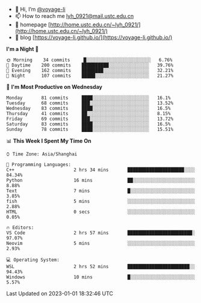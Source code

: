 - 👋 Hi, I’m [@voyage-li](https://github.com/voyage-li/)
- 📫 How to reach me [lyh_0921@mail.ustc.edu.cn](mailto:lyh_0921@mail.ustc.edu.cn)
- 👯 homepage [http://home.ustc.edu.cn/~lyh_0921/](http://home.ustc.edu.cn/~lyh_0921/)
- 🥤 blog [https://voyage-li.github.io/](https://voyage-li.github.io/)

<!--START_SECTION:waka-->
**I'm a Night 🦉** 

```text
🌞 Morning    34 commits     █░░░░░░░░░░░░░░░░░░░░░░░░   6.76% 
🌆 Daytime    200 commits    ██████████░░░░░░░░░░░░░░░   39.76% 
🌃 Evening    162 commits    ████████░░░░░░░░░░░░░░░░░   32.21% 
🌙 Night      107 commits    █████░░░░░░░░░░░░░░░░░░░░   21.27%

```
📅 **I'm Most Productive on Wednesday** 

```text
Monday       81 commits     ████░░░░░░░░░░░░░░░░░░░░░   16.1% 
Tuesday      68 commits     ███░░░░░░░░░░░░░░░░░░░░░░   13.52% 
Wednesday    83 commits     ████░░░░░░░░░░░░░░░░░░░░░   16.5% 
Thursday     41 commits     ██░░░░░░░░░░░░░░░░░░░░░░░   8.15% 
Friday       69 commits     ███░░░░░░░░░░░░░░░░░░░░░░   13.72% 
Saturday     83 commits     ████░░░░░░░░░░░░░░░░░░░░░   16.5% 
Sunday       78 commits     ████░░░░░░░░░░░░░░░░░░░░░   15.51%

```


📊 **This Week I Spent My Time On** 

```text
⌚︎ Time Zone: Asia/Shanghai

💬 Programming Languages: 
C++                      2 hrs 34 mins       █████████████████████░░░░   84.34% 
Python                   16 mins             ██░░░░░░░░░░░░░░░░░░░░░░░   8.88% 
Text                     7 mins              █░░░░░░░░░░░░░░░░░░░░░░░░   3.85% 
fish                     5 mins              ░░░░░░░░░░░░░░░░░░░░░░░░░   2.88% 
HTML                     0 secs              ░░░░░░░░░░░░░░░░░░░░░░░░░   0.05%

🔥 Editors: 
VS Code                  2 hrs 57 mins       ████████████████████████░   97.07% 
Neovim                   5 mins              ░░░░░░░░░░░░░░░░░░░░░░░░░   2.93%

💻 Operating System: 
WSL                      2 hrs 52 mins       ███████████████████████░░   94.43% 
Windows                  10 mins             █░░░░░░░░░░░░░░░░░░░░░░░░   5.57%

```


 Last Updated on 2023-01-01 18:32:46 UTC
<!--END_SECTION:waka-->